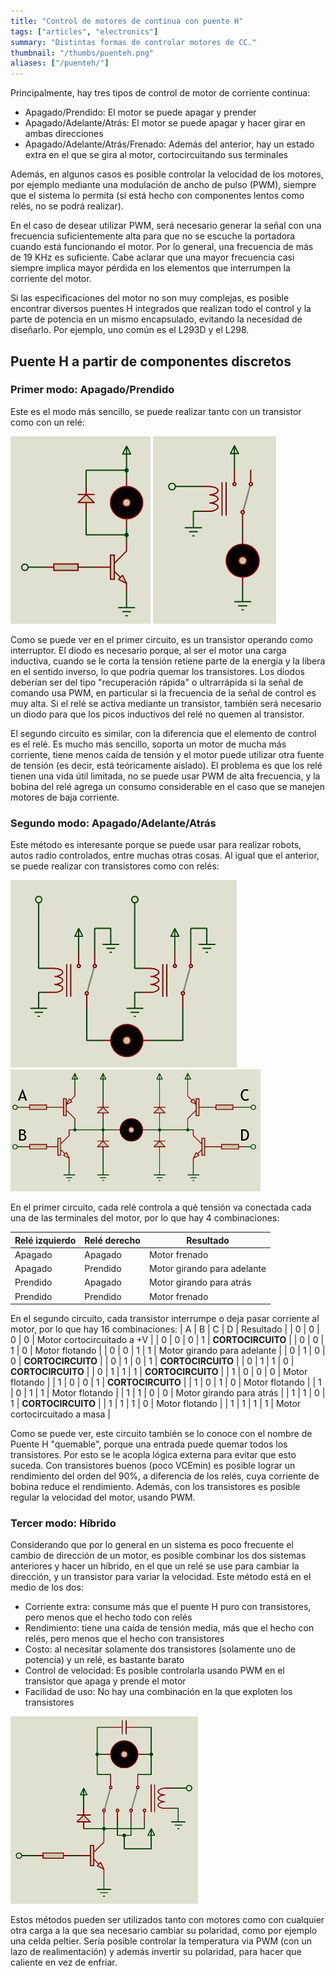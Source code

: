 ```yaml
---
title: "Control de motores de continua con puente H"
tags: ["articles", "electronics"]
summary: "Distintas formas de controlar motores de CC."
thumbnail: "/thumbs/puenteh.png"
aliases: ["/puenteh/"]
---
```


Principalmente, hay tres tipos de control de motor de corriente continua:

* Apagado/Prendido: El motor se puede apagar y prender
* Apagado/Adelante/Atrás: El motor se puede apagar y hacer girar en ambas direcciones
* Apagado/Adelante/Atrás/Frenado: Además del anterior, hay un estado extra en el que se gira al motor, cortocircuitando sus terminales

Además, en algunos casos es posible controlar la velocidad de los motores, por ejemplo mediante una modulación de ancho de pulso (PWM), siempre que el sistema lo permita (si está hecho con componentes lentos como relés, no se podrá realizar).

En el caso de desear utilizar PWM, será necesario generar la señal con una frecuencia suficientemente alta para que no se escuche la portadora cuando está funcionando el motor. Por lo general, una frecuencia de más de 19 KHz es suficiente. Cabe aclarar que una mayor frecuencia casi siempre implica mayor pérdida en los elementos que interrumpen la corriente del motor.

Si las especificaciones del motor no son muy complejas, es posible encontrar diversos puentes H integrados que realizan todo el control y la parte de potencia en un mismo encapsulado, evitando la necesidad de diseñarlo. Por ejemplo, uno común es el L293D y el L298.

## Puente H a partir de componentes discretos
### Primer modo: Apagado/Prendido
Este es el modo más sencillo, se puede realizar tanto con un transistor como con un relé:

![Control apagado-prendido de motor con transistor](/images/ph1.png)
![Control apagado-prendido de motor con relé](/images/ph1_r.png)

Como se puede ver en el primer circuito, es un transistor operando como interruptor. El diodo es necesario porque, al ser el motor una carga inductiva, cuando se le corta la tensión retiene parte de la energía y la libera en el sentido inverso, lo que podría quemar los transistores. Los diodos deberían ser del tipo "recuperación rápida" o ultrarrápida si la señal de comando usa PWM, en particular si la frecuencia de la señal de control es muy alta. Si el relé se activa mediante un transistor, también será necesario un diodo para que los picos inductivos del relé no quemen al transistor.

El segundo circuito es similar, con la diferencia que el elemento de control es el relé. Es mucho más sencillo, soporta un motor de mucha más corriente, tiene menos caída de tensión y el motor puede utilizar otra fuente de tensión (es decir, está teóricamente aislado). El problema es que los relé tienen una vida útil limitada, no se puede usar PWM de alta frecuencia, y la bobina del relé agrega un consumo considerable en el caso que se manejen motores de baja corriente.

### Segundo modo: Apagado/Adelante/Atrás
Este método es interesante porque se puede usar para realizar robots, autos radio controlados, entre muchas otras cosas. Al igual que el anterior, se puede realizar con transistores como con relés:

![Control apagado-adelante-atrás con relés](/images/ph2.png)
![Control apagado-adelante-atrás con transistores](/images/ph2_t.png)

En el primer circuito, cada relé controla a qué tensión va conectada cada una de las terminales del motor, por lo que hay 4 combinaciones:

| Relé izquierdo | Relé derecho | Resultado |
| - | - | - |
| Apagado | Apagado | Motor frenado |
| Apagado | Prendido | Motor girando para adelante |
| Prendido | Apagado | Motor girando para atrás |
| Prendido | Prendido | Motor frenado |

En el segundo circuito, cada transistor interrumpe o deja pasar corriente al motor, por lo que hay 16 combinaciones:
| A | B | C | D | Resultado |
| 0 | 0 | 0 | 0 | Motor cortocircuitado a +V |
| 0 | 0 | 0 | 1 | **CORTOCIRCUITO** |
| 0 | 0 | 1 | 0 | Motor flotando |
| 0 | 0 | 1 | 1 | Motor girando para adelante |
| 0 | 1 | 0 | 0 | **CORTOCIRCUITO** |
| 0 | 1 | 0 | 1 | **CORTOCIRCUITO** |
| 0 | 1 | 1 | 0 | **CORTOCIRCUITO** |
| 0 | 1 | 1 | 1 | **CORTOCIRCUITO** |
| 1 | 0 | 0 | 0 | Motor flotando |
| 1 | 0 | 0 | 1 | **CORTOCIRCUITO** |
| 1 | 0 | 1 | 0 | Motor flotando |
| 1 | 0 | 1 | 1 | Motor flotando |
| 1 | 1 | 0 | 0 | Motor girando para atrás |
| 1 | 1 | 0 | 1 | **CORTOCIRCUITO** |
| 1 | 1 | 1 | 0 | Motor flotando |
| 1 | 1 | 1 | 1 | Motor cortocircuitado a masa |

Como se puede ver, este circuito también se lo conoce con el nombre de Puente H "quemable", porque una entrada puede quemar todos los transistores. Por esto se le acopla lógica externa para evitar que esto suceda. Con transistores buenos (poco VCEmin) es posible lograr un rendimiento del orden del 90%, a diferencia de los relés, cuya corriente de bobina reduce el rendimiento. Además, con los transistores es posible regular la velocidad del motor, usando PWM.

### Tercer modo: Híbrido
Considerando que por lo general en un sistema es poco frecuente el cambio de dirección de un motor, es posible combinar los dos sistemas anteriores y hacer un híbrido, en el que un relé se use para cambiar la dirección, y un transistor para variar la velocidad. Este método está en el medio de los dos:

* Corriente extra: consume más que el puente H puro con transistores, pero menos que el hecho todo con relés
* Rendimiento: tiene una caída de tensión media, más que el hecho con relés, pero menos que el hecho con transistores
* Costo: al necesitar solamente dos transistores (solamente uno de potencia) y un relé, es bastante barato
* Control de velocidad: Es posible controlarla usando PWM en el transistor que apaga y prende el motor
* Facilidad de uso: No hay una combinación en la que exploten los transistores

![Puente H híbrido con transistores y relés](/images/ph3.png)

Estos métodos pueden ser utilizados tanto con motores como con cualquier otra carga a la que sea necesario cambiar su polaridad, como por ejemplo una celda peltier. Sería posible controlar la temperatura via PWM (con un lazo de realimentación) y además invertir su polaridad, para hacer que caliente en vez de enfriar.
